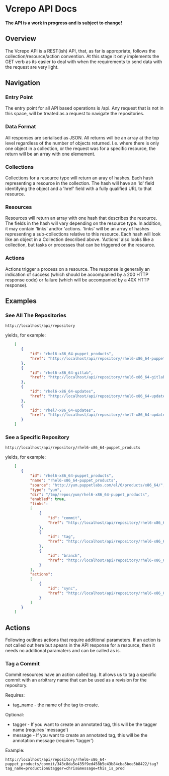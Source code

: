 # Vcrepo API Docs

**The API is a work in progress and is subject to change!**

## Overview
The Vcrepo API is a REST(ish) API, that, as far is appropriate, follows the collection/resource/action
convention.  At this stage it only implements the GET verb as its easier to deal with when the requirements
to send data with the request are very light.

## Navigation

### Entry Point
The entry point for all API based operations is /api.  Any request that is not in this space, will be treated
as a request to navigate the repositories.

### Data Format
All responses are serialised as JSON.  All returns will be an array at the top level regardless of the number of objects returned.
I.e. where there is only one object in a collection, or the request was for a specific resource, the return will be an array with one elemement.

### Collections
Collections for a resource type will return an aray of hashes.  Each hash representing a resource in the collection.  The hash will have an 'id' field
identifying the object and a 'href' field with a fully qualified URL to that resource.

### Resources
Resources will return an array with one hash that describes the resource.  The fields in the hash will vary depending on the resource type.  In addition, it may contain 'links' and/or 'actions.
'links' will be an array of hashes representing a sub-collections relative to this resource.  Each hash will look like an object in a Collection dexcribed above.  'Actions' also looks
like a collection, but tasks or processes that can be triggered on the resource.

### Actions
Actions trigger a process on a resource.  The response is generally an indication of success (which should be acoompanied by a 200 HTTP response code) or failure (which will be accompanied by
a 40X HTTP response).

## Examples

### See All The Repositories

```
http://localhost/api/repository
```
yields, for example:

```json
    [
       {
           "id": "rhel6-x86_64-puppet_products",
           "href": "http://localhost/api/repository/rhel6-x86_64-puppet_products"
       },
       {
           "id": "rhel6-x86_64-gitlab",
           "href": "http://localhost/api/repository/rhel6-x86_64-gitlab"
       },
       {
           "id": "rhel6-x86_64-updates",
           "href": "http://localhost/api/repository/rhel6-x86_64-updates"
       },
       {
           "id": "rhel7-x86_64-updates",
           "href": "http://localhost/api/repository/rhel7-x86_64-updates"
       }
    ]
```

### See a Specific Repository

```
http://localhost/api/repository/rhel6-x86_64-puppet_products
```

yields, for example:

```json
    [
       {
           "id": "rhel6-x86_64-puppet_products",
           "name": "rhel6-x86_64-puppet_products",
           "source": "http://yum.puppetlabs.com/el/6/products/x86_64/",
           "type": "yum",
           "dir": "/tmp/repos/yum/rhel6-x86_64-puppet_products",
           "enabled": true,
           "links":
           [
               {
                   "id": "commit",
                   "href": "http://localhost/api/repository/rhel6-x86_64-puppet_products/commit"
               },
               {
                   "id": "tag",
                   "href": "http://localhost/api/repository/rhel6-x86_64-puppet_products/tag"
               },
               {
                   "id": "branch",
                   "href": "http://localhost/api/repository/rhel6-x86_64-puppet_products/branch"
               }
           ],
           "actions":
           [
               {
                   "id": "sync",
                   "href": "http://localhost/api/repository/rhel6-x86_64-puppet_products/sync"
               }
           ]
       }
    ]
```

## Actions

Following outlines actions that require additional parameters.  If an action is not called out here
but apears in the API response for a resource, then it needs no additional paramaters and can be called
as is.

### Tag a Commit
Commit resources have an action called tag.  It allows us to tag a specific commit with an arbitrary name
that can be used as a revision for the repository.

Requires:
   - tag_name - the name of the tag to create.

Optional:
   - tagger  - If you want to create an annotated tag, this will be the tagger name (requires 'message')
   - message - If you want to create an annotated tag, this will be the annotation message (requires 'tagger')

Example:
```
http://localhost/api/repository/rhel6-x86_64-puppet_products/commit/343c8da5e435f9ed458b5e43b84cba5bee5b8422/tag?tag_name=production&tagger=chris&message=this_is_prod
```
